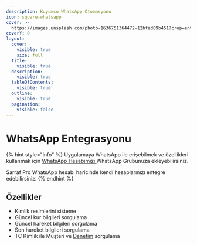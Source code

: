 ```yaml
---
description: Kuyumcu WhatsApp Otomasyonu
icon: square-whatsapp
cover: >-
  https://images.unsplash.com/photo-1636751364472-12bfad09b451?crop=entropy&cs=srgb&fm=jpg&ixid=M3wxOTcwMjR8MHwxfHNlYXJjaHwzfHx3aGF0c2FwcHxlbnwwfHx8fDE3NDQyOTg1MDh8MA&ixlib=rb-4.0.3&q=85
coverY: 0
layout:
  cover:
    visible: true
    size: full
  title:
    visible: true
  description:
    visible: true
  tableOfContents:
    visible: true
  outline:
    visible: true
  pagination:
    visible: false
---
```


# WhatsApp Entegrasyonu

{% hint style="info" %}
Uygulamaya WhatsApp ile erişebilmek ve özellikleri kullanmak için [WhatsApp Hesabımızı ](whatsapp-hesabi.md)WhatsApp Grubunuza ekleyebilirsiniz.

Sarraf Pro WhatsApp hesabı haricinde kendi hesaplarınızı entegre edebilirsiniz.
{% endhint %}

## Özellikler

* Kimlik resimlerini sisteme
* Güncel kur bilgileri sorgulama
* Güncel hareket bilgileri sorgulama
* Son hareket bilgileri sorgulama
* TC Kimlik ile Müşteri ve [Denetim](../../uygulama/denetim/) sorgulama

